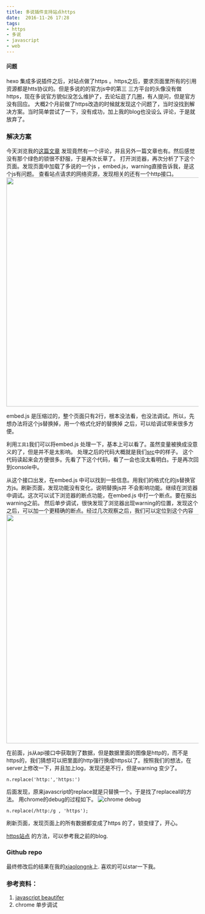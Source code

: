 ```yaml
---
title: 多说插件支持站点https
date:  2016-11-26 17:28
tags: 
- https 
- 多说 
- javascript
- web
---
```


#### 问题
hexo 集成多说插件之后，对站点做了https 。https之后，要求页面里所有的引用资源都是htts协议的。但是多说的的官方js中的第三
三方平台的头像没有做https，现在多说官方貌似没怎么维护了，去论坛逛了几圈，有人提问，但是官方没有回应。
大概2个月前做了https改造的时候就发现这个问题了，当时没找到解决方案。当时简单尝试了一下，没有成功，加上我的blog也没设么
评论，于是就放弃了。

### 解决方案

今天浏览我的[这篇文章](https://blog.nofile.cc/posts/2016/10/11/note-linux.html)
发现竟然有一个评论，并且另外一篇文章也有。然后感觉没有那个绿色的锁很不舒服，于是再次长草了。
打开浏览器，再次分析了下这个页面。发现页面中加载了多说的一个js ，embed.js，warning直接告诉我，是这个js有问题。
查看站点请求的网络资源，发现相关的还有一个http接口。
<img src="https://img.nofile.cc/images/2016/12/03/14807622255019.png" style="width:600px"> </img>

embed.js 是压缩过的，整个页面只有2行，根本没法看，也没法调试。所以，先想办法将这个js替换掉，用一个格式化好的替换掉
之后，可以给调试带来很多方便。

利用`工具1`我们可以将embed.js 处理一下，基本上可以看了。虽然变量被换成没意义的了，但是并不是太影响。
处理之后的代码大概就是我们[src](https://github.com/xiaolongnk/duoshuo-js-http-patch/blob/master/embed-https.js)中的样子。
这个代码读起来会方便很多。先看了下这个代码，看了一会也没太看明白。于是再次回到console中。


从这个接口出发，在embed.js 中可以找到一些信息。用我们的格式化的js替换官方js。刷新页面，发现功能没有变化，说明替换js并
不会影响功能。继续在浏览器中调试。这次可以试下浏览器的断点功能，在embed.js 中打一个断点。要在报出warning之前。
然后单步调试，很快发现了浏览器出现warning的位置，发现这个之后，可以加一个更精确的断点。经过几次观察之后，我们可以定位到这个内容
<img src='https://img.nofile.cc/images/2016/12/03/14807622396074.png' style="width:600px"></img>


在前面，js从api接口中获取到了数据，但是数据里面的图像是http的，而不是https的，我们猜想可以把里面的http强行换成https以了。按照我们的想法，在server上修改一下，并且加上log，发现还是不行，但是warning 变少了。

```
n.replace('http:','https:')
```
后面发现，原来javascript的replace就是只替换一个。于是找了replaceall的方法。
用chrome的debug的过程如下。
![chrome debug](https://img.nofile.cc/images/2016/12/03/14807628131313.png)
```
n.replace(/http:/g , 'https');
```
刷新页面，发现页面上的所有数据都变成了https 的了，锁变绿了，开心。

[https站点](https://blog.nofile.cc/posts/2016/08/19/note-https.html) 
的方法，可以参考我之前的blog.

### Github repo

最终修改后的结果在我的[xiaolongnk](https://github.com/xiaolongnk/duoshuo-js-http-patch)上.
喜欢的可以star一下我。

### 参考资料：

1. [javascript beautifer](http://jsbeautifier.org/)
2. chrome 单步调试

